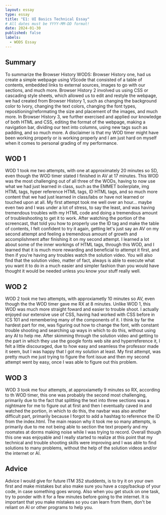 ```yaml
---
layout: essay
type: essay
title: "E1: UI Basics Technical Essay"
# All dates must be YYYY-MM-DD format!
date: 2024-01-30
published: false
labels:
  - WODS Essay
---
```


## Summary 

To summarize the Browser History WODS: Browser History one, had us create a simple webpage using VScode that consisted of a table of contents, embedded links to external sources, images to go with our sections, and much more. Browser History 2 involved us using CSS or cascading style sheets, which allowed us to edit and restyle the webpage, we had created from Browser History 1, such as changing the background color to Ivory, changing the text colors, changing the font types, repositioning/reformating the size and placement of the images, and much more. In Browser History 3, we further exercised and applied our knowledge of both HTML and CSS, editing the format of the webpage, making a navigation bar, dividing our text into columns, using new tags such as padding, and so much more. A disclaimer is that my WOD timer might have been working properly or is working properly and I am just hard on myself when it comes to personal grading of my performance.

## WOD 1

WOD 1 took me two attempts, with one at approximately 20 minutes so SD, even though the WOD timer stated I finished in AV at 17 minutes. This WOD was the most challenging out of all three of the WODs, having to now use what we had just learned in class, such as the EMMET boilerplate, img HTML tags, hyper reference HTML tags, ID HTML tags, and so much more content that we had just learned in class/labs or have not learned or touched upon at all. My first attempt took me well over an hour... maybe even two and I was under a lot of stress, to say the least, and was having tremendous troubles with my HTML code and doing a tremendous amount of troubleshooting to get it to work. After watching the portion of the screencast, that told you how to properly use the ID tag and make the table of contents, I felt confident to try it again, getting let's just say an AV on my second attempt and feeling a tremendous amount of growth and accomplishment after finishing it on my second attempt. I learned a lot about some of the inner workings of HTML tags, through this WOD, and I learned that it is much more rewarding and beneficial to attempt it first, and then if you're having any troubles watch the solution video. You will also find that the solution video, matter of fact, always is able to execute what you want it to do in a much easier and simpler fashion than you would have thought it would be needed unless you know your stuff really well.

## WOD 2

WOD 2 took me two attempts, with approxiametly 10 minutes so AV, even though the the WOD timer gave me RX at 8 minutes. Unlike WOD 1, this WOD was much more straight foward and easier to trouble shoot. I actually enjoyed our extensive use of CSS, having had worked with CSS before in ICS 101 and remembering many of the components of it. I think by far the hardest part for me, was figuring out how to change the font, with constant trouble shooting and searching up ways in which to do this, without using any AI to help me. After skimming through the solution video and getting to the part in which they use the google fonts web site and hyperreference it, I felt a little discouraged, due to how easy and seamless the professor made it seem, but I was happy that I got my solution at least. My first attempt, was pretty much me just trying to figure the font issue and then my second attempt went by easy, once I was able to figure out this problem.

## WOD 3

WOD 3 took me four attempts, at approxiametly 9 minutes so RX, according to th WOD timer, this one was probably the second most challenging, primarily due to the fact that splitting the text into three sections was a nightmare for me to figure out at first and then I eventually caved in and watched the portion, in which to do this, the navbar was also another difficult part, primarily because I forgot to add a hashtag to reference the ID from the index.html. The main reason why it took me so many attempts, is primarily due to me not being able to section the text properly and my roomates at dorms making noise while I was trying to record. Overall though this one was enjoyable and I really started to realize at this point that my technical and trouble shooting skills were improving and I was able to find solutions to many problems, without the help of the solution videos and/or the internet or AI.

## Advice

Advice I would give for future ITM 352 studdents, is to try it on your own first and make mistakes but also make sure you have a copy/backup of your code, in case something goes wrong. Also when you get stuck on one task, try to ponder with it for a few minutes before going to the internet. It is important that you make mistakes so you can learn from them, don't be reliant on AI or other programs to help you.
